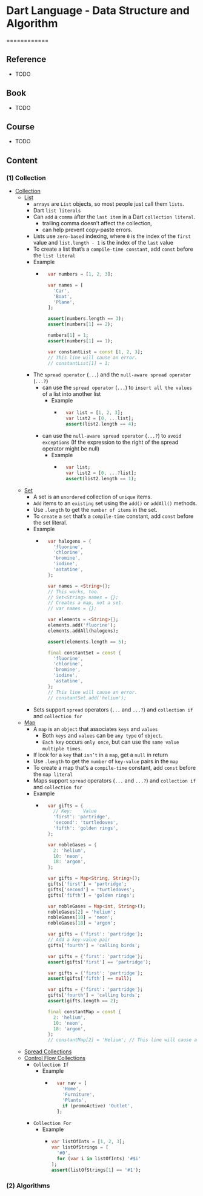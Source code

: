 # Dart Language - Data Structure and Algorithm
============


## Reference

* TODO


## Book

* TODO


## Course

* TODO


## Content

### (1) Collection

* [Collection](https://dart.dev/guides/libraries/library-tour#collections)
  * [List](https://api.dart.dev/stable/2.13.4/dart-core/List-class.html)
    * `arrays` are `List` objects, so most people just call them `lists`.
    * Dart `list literals`
    * Can `add` a `comma` after the `last item` in a Dart `collection literal`.
      * trailing comma doesn’t affect the collection, 
      * can help prevent copy-paste errors.
    * Lists use `zero-based` indexing, where `0` is the index of the `first` value and `list.length - 1` is the index of the `last` value
    * To create a list that’s a `compile-time constant`, add `const` before the `list literal`
    * Example
      * ```dart
          var numbers = [1, 2, 3];

          var names = [
            'Car',
            'Boat',
            'Plane',
          ];

          assert(numbers.length == 3);
          assert(numbers[1] == 2);

          numbers[1] = 1;
          assert(numbers[1] == 1);

          var constantList = const [1, 2, 3];
          // This line will cause an error.
          // constantList[1] = 1;
        ```
    * The `spread operator` (`...`) and the `null-aware spread operator` (`...?`)
      * can use the `spread operator` (`...`) to `insert all the values` of a list into another list
        * Example
          * ```dart
              var list = [1, 2, 3];
              var list2 = [0, ...list];
              assert(list2.length == 4);
            ```
      * can use the `null-aware spread operator` (`...?`) to `avoid exceptions` (If the expression to the right of the spread operator might be null)
        * Example
          * ```dart
              var list;
              var list2 = [0, ...?list];
              assert(list2.length == 1);
            ```
  * [Set](https://api.dart.dev/stable/2.13.4/dart-core/Set-class.html)
    * A set is an `unordered` collection of `unique` items.
    * `Add` items to an `existing` set using the `add()` or `addAll()` methods.
    * Use `.length` to get the `number of items` in the set.
    * To `create` a `set` that’s a `compile-time` constant, add `const` before the set literal.
    * Example
      * ```dart
          var halogens = {
            'fluorine', 
            'chlorine', 
            'bromine', 
            'iodine', 
            'astatine',
          };

          var names = <String>{};
          // This works, too.
          // Set<String> names = {};
          // Creates a map, not a set.
          // var names = {};

          var elements = <String>{};
          elements.add('fluorine');
          elements.addAll(halogens);

          assert(elements.length == 5);

          final constantSet = const {
            'fluorine',
            'chlorine',
            'bromine',
            'iodine',
            'astatine',
          };
          // This line will cause an error.
          // constantSet.add('helium'); 
        ```
    * Sets support `spread` operators (`...` and `...?`) and `collection if` and `collection for`
  * [Map](https://api.dart.dev/stable/2.13.4/dart-core/Map-class.html)
    * A `map` is an `object` that associates `keys` and `values`
      * Both `keys` and `values` can be `any type` of `object`.
      * `Each key` occurs `only once`, but can use the `same value multiple times`.
    * If look for a `key` that `isn’t` in a `map`, get a `null` in return
    * Use `.length` to get the `number` of `key-value` pairs in the `map`
    * To create a map that’s a `compile-time` constant, add `const` before the `map literal`
    * Maps support `spread` operators (`...` and `...?`) and `collection if` and `collection for`
    * Example
      * ```dart
          var gifts = {
            // Key:    Value
            'first': 'partridge',
            'second': 'turtledoves',
            'fifth': 'golden rings',
          };

          var nobleGases = {
            2: 'helium',
            10: 'neon',
            18: 'argon',
          };

          var gifts = Map<String, String>();
          gifts['first'] = 'partridge';
          gifts['second'] = 'turtledoves';
          gifts['fifth'] = 'golden rings';

          var nobleGases = Map<int, String>();
          nobleGases[2] = 'helium';
          nobleGases[10] = 'neon';
          nobleGases[18] = 'argon';

          var gifts = {'first': 'partridge'};
          // Add a key-value pair
          gifts['fourth'] = 'calling birds';

          var gifts = {'first': 'partridge'};
          assert(gifts['first'] == 'partridge');
        
          var gifts = {'first': 'partridge'};
          assert(gifts['fifth'] == null);

          var gifts = {'first': 'partridge'};
          gifts['fourth'] = 'calling birds';
          assert(gifts.length == 2);

          final constantMap = const {
            2: 'helium',
            10: 'neon',
            18: 'argon',
          };
          // constantMap[2] = 'Helium'; // This line will cause an error.
        ```
  * [Spread Collections](https://github.com/dart-lang/language/blob/master/accepted/2.3/spread-collections/feature-specification.md)
  * [Control Flow Collections](https://github.com/dart-lang/language/blob/master/accepted/2.3/control-flow-collections/feature-specification.md)
    * `Collection If`
      * Example
        * ```dart
            var nav = [
              'Home',
              'Furniture',
              'Plants',
              if (promoActive) 'Outlet',
            ];
          ```
    * `Collection For`
      * Example
        * ```dart
          var listOfInts = [1, 2, 3];
          var listOfStrings = [
            '#0',
            for (var i in listOfInts) '#$i'
          ];
          assert(listOfStrings[1] == '#1');
          ```


### (2) Algorithms
